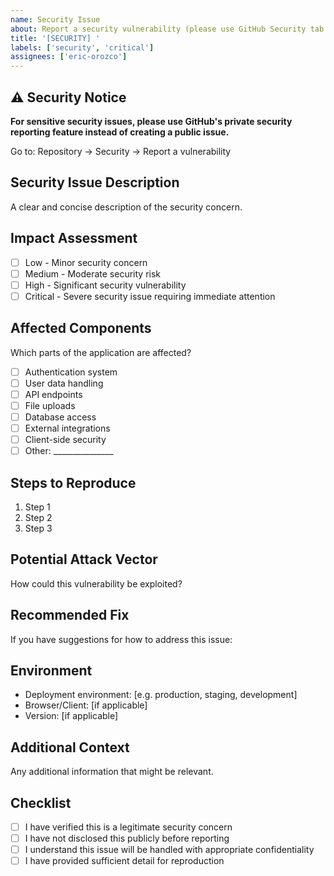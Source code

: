 ```yaml
---
name: Security Issue
about: Report a security vulnerability (please use GitHub Security tab for sensitive issues)
title: '[SECURITY] '
labels: ['security', 'critical']
assignees: ['eric-orozco']
---
```


## ⚠️ Security Notice
**For sensitive security issues, please use GitHub's private security reporting feature instead of creating a public issue.**

Go to: Repository → Security → Report a vulnerability

## Security Issue Description
A clear and concise description of the security concern.

## Impact Assessment
- [ ] Low - Minor security concern
- [ ] Medium - Moderate security risk
- [ ] High - Significant security vulnerability
- [ ] Critical - Severe security issue requiring immediate attention

## Affected Components
Which parts of the application are affected?
- [ ] Authentication system
- [ ] User data handling
- [ ] API endpoints
- [ ] File uploads
- [ ] Database access
- [ ] External integrations
- [ ] Client-side security
- [ ] Other: _______________

## Steps to Reproduce
1. Step 1
2. Step 2
3. Step 3

## Potential Attack Vector
How could this vulnerability be exploited?

## Recommended Fix
If you have suggestions for how to address this issue:

## Environment
- Deployment environment: [e.g. production, staging, development]
- Browser/Client: [if applicable]
- Version: [if applicable]

## Additional Context
Any additional information that might be relevant.

## Checklist
- [ ] I have verified this is a legitimate security concern
- [ ] I have not disclosed this publicly before reporting
- [ ] I understand this issue will be handled with appropriate confidentiality
- [ ] I have provided sufficient detail for reproduction